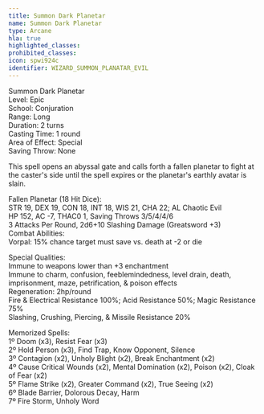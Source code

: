 ```yaml
---
title: Summon Dark Planetar
name: Summon Dark Planetar
type: Arcane
hla: true
highlighted_classes: 
prohibited_classes: 
icon: spwi924c
identifier: WIZARD_SUMMON_PLANATAR_EVIL
---
```

Summon Dark Planetar  
Level: Epic  
School: Conjuration  
Range: Long  
Duration: 2 turns  
Casting Time: 1 round  
Area of Effect: Special  
Saving Throw: None  
  
This spell opens an abyssal gate and calls forth a fallen planetar to fight at the caster's side until the spell expires or the planetar's earthly avatar is slain.  
  
Fallen Planetar (18 Hit Dice):  
STR 19, DEX 19, CON 18, INT 18, WIS 21, CHA 22; AL Chaotic Evil  
HP 152, AC -7, THAC0 1, Saving Throws 3/5/4/4/6  
3 Attacks Per Round, 2d6+10 Slashing Damage (Greatsword +3)  
Combat Abilities:  
Vorpal: 15% chance target must save vs. death at -2 or die  
  
Special Qualities:  
Immune to weapons lower than +3 enchantment  
Immune to charm, confusion, feeblemindedness, level drain, death, imprisonment, maze, petrification, &amp; poison effects  
Regeneration: 2hp/round  
Fire &amp; Electrical Resistance 100%; Acid Resistance 50%; Magic Resistance 75%  
Slashing, Crushing, Piercing, &amp; Missile Resistance 20%  
  
Memorized Spells:  
1º Doom (x3), Resist Fear (x3)  
2º Hold Person (x3), Find Trap, Know Opponent, Silence  
3º Contagion (x2), Unholy Blight (x2), Break Enchantment (x2)  
4º Cause Critical Wounds (x2), Mental Domination (x2), Poison (x2), Cloak of Fear (x2)  
5º Flame Strike (x2), Greater Command (x2), True Seeing (x2)  
6º Blade Barrier, Dolorous Decay, Harm  
7º Fire Storm, Unholy Word  
